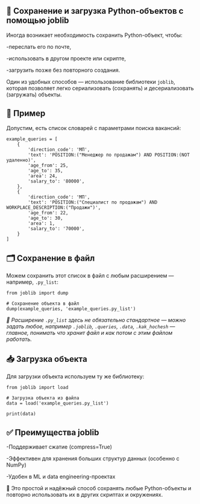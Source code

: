 ## 💾 Сохранение и загрузка Python-объектов с помощью joblib

Иногда возникает необходимость сохранить Python-объект, чтобы:

-переслать его по почте,

-использовать в другом проекте или скрипте,

-загрузить позже без повторного создания.

Один из удобных способов — использование библиотеки `joblib`, которая позволяет легко сериализовать (сохранять) и десериализовать (загружать) объекты.

## 📘 Пример

Допустим, есть список словарей с параметрами поиска вакансий:

```
example_queries = [
    {
        'direction_code': 'МП',
        'text': 'POSITION:("Менеджер по продажам") AND POSITION:(NOT удаленно)',
        'age_from': 25,
        'age_to': 35,
        'area': 24,
        'salary_to': '80000',
    },
    {
        'direction_code': 'МП',
        'text': 'POSITION:("Специалист по продажам") AND WORKPLACE_DESCRIPTION:("Продажи")',
        'age_from': 22,
        'age_to': 30,
        'area': 1,
        'salary_to': '70000',
    }
]
```

## 🗂 Сохранение в файл

Можем сохранить этот список в файл с любым расширением — например, `.py_list`:

```
from joblib import dump

# Сохранение объекта в файл
dump(example_queries, 'example_queries.py_list')
```
*📌 Расширение `.py_list` здесь не обязательно стандартное — можно задать любое, например `.joblib`, `.queries`, `.data`, `.kak_hochesh` — главное, понимать что хранит файл и как потом с этим файлом работать.*

## 📥 Загрузка объекта

Для загрузки объекта используем ту же библиотеку:

```
from joblib import load

# Загрузка объекта из файла
data = load('example_queries.py_list')

print(data)
```

## ✅ Преимущества joblib

-Поддерживает сжатие (compress=True)

-Эффективен для хранения больших структур данных (особенно с NumPy)

-Удобен в ML и data engineering-проектах

🔁 Это простой и надёжный способ сохранять любые Python-объекты и повторно использовать их в других скриптах и окружениях.










